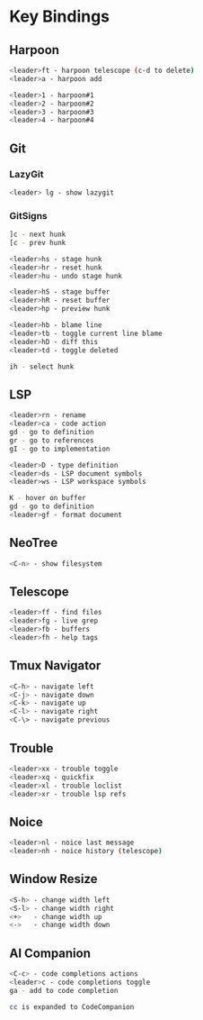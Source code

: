 # Key Bindings

## Harpoon

```bash
<leader>ft - harpoon telescope (c-d to delete)
<leader>a - harpoon add

<leader>1 - harpoon#1
<leader>2 - harpoon#2
<leader>3 - harpoon#3
<leader>4 - harpoon#4

```

## Git

### LazyGit

```bash
<leader> lg - show lazygit
```

### GitSigns

```bash
]c - next hunk
[c - prev hunk

<leader>hs - stage hunk
<leader>hr - reset hunk
<leader>hu - undo stage hunk

<leader>hS - stage buffer
<leader>hR - reset buffer
<leader>hp - preview hunk

<leader>hb - blame line
<leader>tb - toggle current line blame
<leader>hD - diff this
<leader>td - toggle deleted

ih - select hunk
```

## LSP

```bash
<leader>rn - rename
<leader>ca - code action
gd - go to definition
gr - go to references
gI - go to implementation

<leader>D - type definition
<leader>ds - LSP document symbols
<leader>ws - LSP workspace symbols

K - hover on buffer
gd - go to definition
<leader>gf - format document
```

## NeoTree

```bash
<C-n> - show filesystem
```

## Telescope

```bash
<leader>ff - find files
<leader>fg - live grep
<leader>fb - buffers
<leader>fh - help tags
```

## Tmux Navigator

```bash
<C-h> - navigate left
<C-j> - navigate down
<C-k> - navigate up
<C-l> - navigate right
<C-\> - navigate previous
```

## Trouble

```bash
<leader>xx - trouble toggle
<leader>xq - quickfix
<leader>xl - trouble loclist
<leader>xr - trouble lsp refs
```

## Noice

```bash
<leader>nl - noice last message
<leader>nh - noice history (telescope)
```

## Window Resize

```bash
<S-h> - change width left
<S-l> - change width right
<+>   - change width up
<->   - change width down

```

## AI Companion

```bash
<C-c> - code completions actions
<leader>c - code completions toggle
ga - add to code completion

cc is expanded to CodeCompanion
```
